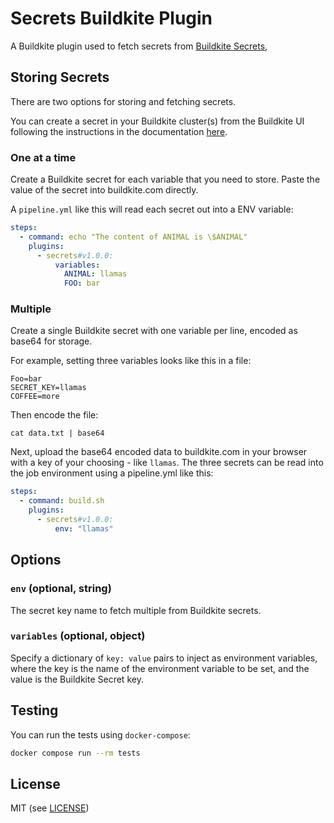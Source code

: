 # Secrets Buildkite Plugin

A Buildkite plugin used to fetch secrets from [Buildkite Secrets](https://buildkite.com/docs/pipelines/security/secrets/buildkite-secrets),

## Storing Secrets

There are two options for storing and fetching secrets.

You can create a secret in your Buildkite cluster(s) from the Buildkite UI following the instructions in the documentation [here](https://buildkite.com/docs/pipelines/security/secrets/buildkite-secrets#create-a-secret-using-the-buildkite-interface).

### One at a time

Create a Buildkite secret for each variable that you need to store. Paste the value of the secret into buildkite.com directly.

A `pipeline.yml` like this will read each secret out into a ENV variable:

```yml
steps:
  - command: echo "The content of ANIMAL is \$ANIMAL"
    plugins:
      - secrets#v1.0.0:
          variables:
            ANIMAL: llamas
            FOO: bar
```

### Multiple

Create a single Buildkite secret with one variable per line, encoded as base64 for storage. 

For example, setting three variables looks like this in a file:

```shell
Foo=bar
SECRET_KEY=llamas
COFFEE=more
```

Then encode the file:

```shell
cat data.txt | base64
```

Next, upload the base64 encoded data to buildkite.com in your browser with a
key of your choosing - like `llamas`. The three secrets can be read into the
job environment using a pipeline.yml like this:

```yaml
steps:
  - command: build.sh
    plugins:
      - secrets#v1.0.0:
          env: "llamas"
```

## Options

### `env` (optional, string)
The secret key name to fetch multiple from Buildkite secrets.

### `variables` (optional, object)
Specify a dictionary of `key: value` pairs to inject as environment variables, where the key is the name of the
environment variable to be set, and the value is the Buildkite Secret key.

## Testing
You can run the tests using `docker-compose`:
```bash
docker compose run --rm tests
```

## License

MIT (see [LICENSE](LICENSE))
